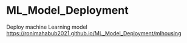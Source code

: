 # ML_Model_Deployment
Deploy machine Learning model
https://ronimahabub2021.github.io/ML_Model_Deployment/mlhousing

